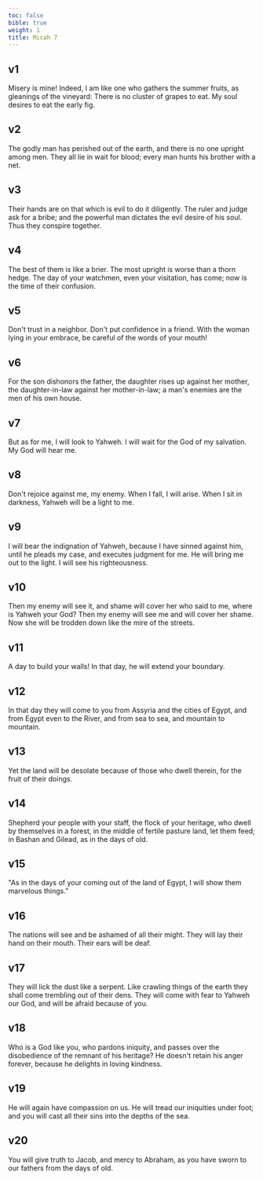 ```yaml
---
toc: false
bible: true
weight: 1
title: Micah 7
---
```




## v1 
Misery is mine! Indeed, I am like one who gathers the summer fruits, as gleanings of the vineyard: There is no cluster of grapes to eat. My soul desires to eat the early fig. 

## v2 
The godly man has perished out of the earth, and there is no one upright among men. They all lie in wait for blood; every man hunts his brother with a net. 

## v3 
Their hands are on that which is evil to do it diligently. The ruler and judge ask for a bribe; and the powerful man dictates the evil desire of his soul. Thus they conspire together. 

## v4 
The best of them is like a brier. The most upright is worse than a thorn hedge. The day of your watchmen, even your visitation, has come; now is the time of their confusion. 

## v5 
Don't trust in a neighbor. Don't put confidence in a friend. With the woman lying in your embrace, be careful of the words of your mouth! 

## v6 
For the son dishonors the father, the daughter rises up against her mother, the daughter-in-law against her mother-in-law; a man's enemies are the men of his own house. 

## v7 
But as for me, I will look to Yahweh. I will wait for the God of my salvation. My God will hear me. 

## v8 
Don't rejoice against me, my enemy. When I fall, I will arise. When I sit in darkness, Yahweh will be a light to me. 

## v9 
I will bear the indignation of Yahweh, because I have sinned against him, until he pleads my case, and executes judgment for me. He will bring me out to the light. I will see his righteousness. 

## v10 
Then my enemy will see it, and shame will cover her who said to me, where is Yahweh your God? Then my enemy will see me and will cover her shame. Now she will be trodden down like the mire of the streets. 

## v11 
A day to build your walls! In that day, he will extend your boundary. 

## v12 
In that day they will come to you from Assyria and the cities of Egypt, and from Egypt even to the River, and from sea to sea, and mountain to mountain. 

## v13 
Yet the land will be desolate because of those who dwell therein, for the fruit of their doings. 

## v14 
Shepherd your people with your staff, the flock of your heritage, who dwell by themselves in a forest, in the middle of fertile pasture land, let them feed; in Bashan and Gilead, as in the days of old. 

## v15 
"As in the days of your coming out of the land of Egypt, I will show them marvelous things." 

## v16 
The nations will see and be ashamed of all their might. They will lay their hand on their mouth. Their ears will be deaf. 

## v17 
They will lick the dust like a serpent. Like crawling things of the earth they shall come trembling out of their dens. They will come with fear to Yahweh our God, and will be afraid because of you. 

## v18 
Who is a God like you, who pardons iniquity, and passes over the disobedience of the remnant of his heritage? He doesn't retain his anger forever, because he delights in loving kindness. 

## v19 
He will again have compassion on us. He will tread our iniquities under foot; and you will cast all their sins into the depths of the sea. 

## v20 
You will give truth to Jacob, and mercy to Abraham, as you have sworn to our fathers from the days of old.
